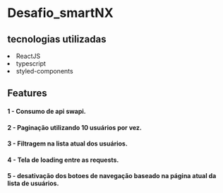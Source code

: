 # Desafio_smartNX

## tecnologias utilizadas
<li>ReactJS</li>
<li>typescript</li>
<li>styled-components</li>



## Features
#### 1 - Consumo de api swapi.

#### 2 - Paginação utilizando 10 usuários por vez.

#### 3 - Filtragem  na lista atual dos usuários.

#### 4 - Tela de loading entre as requests.

#### 5 - desativação dos botoes de navegação baseado na página atual da lista de usuários.
